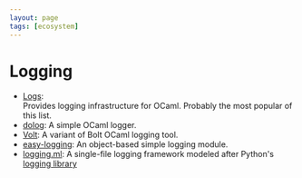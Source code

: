 ```yaml
---
layout: page
tags: [ecosystem]
---
```


# Logging

* [Logs](http://erratique.ch/software/logs):	
Provides logging infrastructure for OCaml. Probably the most popular of this list.	
* [dolog](https://github.com/UnixJunkie/dolog):
A simple OCaml logger.	
* [Volt](https://github.com/codinuum/volt):	
A variant of Bolt OCaml logging tool.	
* [easy-logging](https://github.com/sapristi/easy_logging):	
An object-based simple logging module.
* [logging.ml](https://gist.github.com/CharlesAverill/bc4ebcd6161d14c211145654fb4aed80): A single-file logging framework modeled after Python's [logging library](https://docs.python.org/3/library/logging.html)
